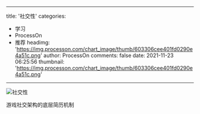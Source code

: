 
---
title: '社交性'
categories: 
 - 学习
 - ProcessOn
 - 推荐
headimg: 'https://img.processon.com/chart_image/thumb/603306cee401fd0290e4a51c.png'
author: ProcessOn
comments: false
date: 2021-11-23 06:25:56
thumbnail: 'https://img.processon.com/chart_image/thumb/603306cee401fd0290e4a51c.png'
---

<div>   
<img class="thumb" alt="社交性" src="https://img.processon.com/chart_image/thumb/603306cee401fd0290e4a51c.png" referrerpolicy="no-referrer">
<p>游戏社交架构的底层简历机制</p>  
</div>
            